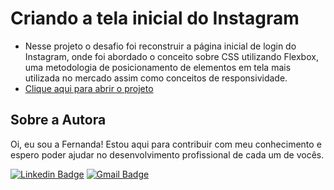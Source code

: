 # Criando a tela inicial do Instagram
- Nesse projeto o desafio foi reconstruir a página inicial de login do Instagram, onde foi abordado o conceito sobre CSS utilizando Flexbox, uma metodologia de posicionamento de elementos em tela mais utilizada no mercado assim como conceitos de responsividade.
- <a href="https://fernandamakihirose.github.io/instagram/">Clique aqui para abrir o projeto</a> 

## Sobre a Autora
Oi, eu sou a Fernanda! Estou aqui para contribuir com meu conhecimento e espero poder ajudar no desenvolvimento profissional de cada um de vocês.

[![Linkedin Badge](https://img.shields.io/badge/-Fernanda_Maki_Hirose-blue?style=flat-square&logo=Linkedin&logoColor=white&link=https://www.linkedin.com/in/fernanda-maki-hirose-801117208/)](https://www.linkedin.com/in/fernanda-maki-hirose-801117208/)  [![Gmail Badge](https://img.shields.io/badge/-femahi2020@gmail.com-c14438?style=flat-square&logo=Gmail&logoColor=white&link=mailto:femahi2020@gmail.com)](mailto:femahi2020@gmail.com)




